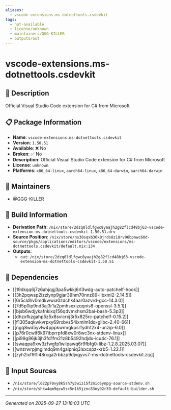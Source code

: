 ```yaml
---
aliases:
  - vscode-extensions.ms-dotnettools.csdevkit
tags:
  - not-available
  - license/unknown
  - maintainers/GGG-KILLER
  - outputs/out
---
```


# vscode-extensions.ms-dotnettools.csdevkit

## 📝 Description

Official Visual Studio Code extension for C# from Microsoft

## 📋 Package Information

- **Name**: `vscode-extensions.ms-dotnettools.csdevkit`
- **Version**: `1.50.51`
- **Available**: ❌ No
- **Broken**: ✅ No
- **Description**: Official Visual Studio Code extension for C# from Microsoft
- **License**: `unknown`
- **Platforms**: `x86_64-linux`, `aarch64-linux`, `x86_64-darwin`, `aarch64-darwin`
## 👥 Maintainers

- @GGG-KILLER


## 🔧 Build Information

- **Derivation Path**: `/nix/store/2dzq0ldlfgwc8yaajh2g82flcd48bj63-vscode-extension-ms-dotnettools-csdevkit-1.50.51.drv`
- **Source Position**: `/nix/store/ns30sqxb36k8jrds8z18rv96bpnwc60d-source/pkgs/applications/editors/vscode/extensions/ms-dotnettools.csdevkit/default.nix:134`
- **Outputs**:
  - `out`:  `/nix/store/2dzq0ldlfgwc8yaajh2g82flcd48bj63-vscode-extension-ms-dotnettools-csdevkit-1.50.51`

## 🔗 Dependencies

- [[19dkqq6j7z6ahjqgj3pa5wkkj6rl3wdg-auto-patchelf-hook]]
- [[3h2pqwsp2izzlynp9gjar39hm70nnz89-libxml2-2.14.5]]
- [[6r5cldhv0mdkwwia0zdchk4aar0azvrd-gcc-14.3.0]]
- [[7d5p0ip9nd3aj3r1a2pmhsxxizqqnis8-openssl-3.5.1]]
- [[bjsb6wdjykafnkixq156qdvmxhsm2bai-bash-5.3p3]]
- [[dhzxfkzgahp5z5x8svlcrxj3r5x825rc-patchelf-0.15.2]]
- [[f1305aqkwkvrpxy69rxbvs54ixmlm1dq-glibc-2.40-66]]
- [[ngq8wd5yvlw4pppkwmrgkpsrfydh12x4-unzip-6.0]]
- [[p76r0cwlf6k97ibprrpfd8xw0r8wc3nx-stdenv-linux]]
- [[pi99g86jk3jh3fd1fm21z8b5492hdjdx-icu4c-76.1]]
- [[swaqpa9xw3zfwgfp1wilpawq6r9fbfg0-libz-1.2.8.2025.03.07]]
- [[wnzrwrpjmgimdq9m4galpniq3lsxcspz-krb5-1.22.1]]
- [[zyh2ixf9l1i48rcga2rbkzp9djvgyvs7-ms-dotnettools-csdevkit.zip]]

## 📁 Input Sources

- `/nix/store/l622p70vy8k5sh7y5wizi5f2mic6ynpg-source-stdenv.sh`
- `/nix/store/shkw4qm9qcw5sc5n1k5jznc83ny02r39-default-builder.sh`

---
*Generated on 2025-09-27 13:18:03 UTC*
